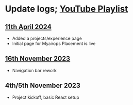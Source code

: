 # Update logs; [YouTube Playlist](https://www.youtube.com/playlist?list=PL7URA4y5viypShqeo25T8WRml0BZJcwfr)

## [11th April 2024](https://youtu.be/hfIUJG_g7Os)
- Added a projects/experience page
- Initial page for Myairops Placement is live

## [16th November 2023](https://youtu.be/qRALGXeKswU?si=TwCjTTv4bLt_MObO)
- Navigation bar rework

## 4th/5th November 2023
- Project kickoff, basic React setup
